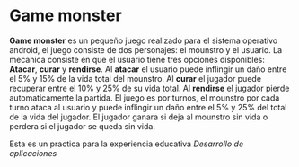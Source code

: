 # Game monster

**Game monster** es un pequeño juego realizado para el sistema operativo android, el juego consiste de dos personajes: el mounstro y el usuario.
La mecanica consiste en que el usuario tiene tres opciones disponibles: **Atacar**, **curar** y **rendirse**. Al **atacar** el usuario puede inflingir un daño entre el 5% y 15% de la vida total del mounstro. Al **curar** el jugador puede recuperar entre el 10% y 25% de su vida total. Al **rendirse** el jugador pierde automaticamente la partida.
El juego es por turnos, el mounstro por cada turno ataca al usuario y puede inflingir un daño entre el 5% y 25% del total de la vida del jugador.
El jugador ganara si deja al mounstro sin vida o perdera si el jugador se queda sin vida.

Esta es un practica para la experiencia educativa _Desarrollo de aplicaciones_
